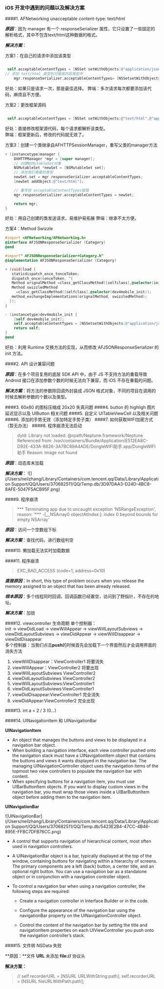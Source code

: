 ### iOS 开发中遇到的问题以及解决方案

####1. AFNetworking unacceptable content-type: text/html

***原因***：因为 manager 有一个 responseSerializer 属性，它只设置了一些固定的解析格式，其中不包含text/html这种数据的格式。 
 
***解决方案***： 
 
方案1：在自己的请求中添加该类型  

```Objective-C

 self.acceptableContentTypes = [NSSet setWithObjects:@"application/json", @"text/json", @"text/javascript", nil];
// 添加 text/html 类型到可接收内容类型中
    mgr.responseSerializer.acceptableContentTypes= [NSSetsetWithObjects:@"text/html", nil];

```
好处：如果只是请求一次，那是最佳选择。
弊端：多次请求每次都要添加该代码，麻烦且不方便。
  
方案2：更改框架源码

```Objective-C

 self.acceptableContentTypes = [NSSet setWithObjects:@"text/html",@"application/json", @"text/json" ,@"text/javascript", nil];

```
好处：直接修改框架源代码，每个请求都解析该类型。  
弊端：框架更新后，修改的代码就无效了。

方案3：创建一个类继承自AFHTTPSessionManager，重写父类的manager方法

```Objective-C
+ (instancetype)manager {
    DXHTTPManager *mgr = [super manager];
    // 创建NSMutableSet对象
    NSMutableSet *newSet = [NSMutableSet set];
    // 添加我们需要的类型 
    newSet.set = mgr.responseSerializer.acceptableContentTypes;
    [newSet addObject:@"text/html"];

    // 重写给 acceptableContentTypes赋值
    mgr.responseSerializer.acceptableContentTypes = newSet;

    return mgr;
}
```
好处：用自己创建的类发送请求，易维护易拓展
弊端：继承不太方便。

方案4：Method Swizzle

```Objective-C
#import <AFNetworking/AFNetworking.h>
@interface AFJSONResponseSerializer (Category)
@end

#import" AFJSONResponseSerializer+Category.h"
@implementation AFJSONResponseSerializer (Category)

+ (void)load {
   staticdispatch_once_tonceToken;
   dispatch_once(&onceToken, ^{
   Method orignalMethod =class_getClassMethod([selfclass],@selector(init));            
   Method swizzledMethod   
     =class_getClassMethod([selfclass],@selector(dev4mobile_init));
   method_exchangeImplementations(orignalMethod, swizzledMethod);
  });
}

- (instancetype)dev4mobile_init {
    [self dev4mobile_init];
    self.acceptableContentTypes = [NSSetsetWithObjects:@"application/json",@"text/json",@"text/javascript",@"text/html",nil];
    return self;
}
@end

```
好处：利用 Runtime 交换方法的实现，从而修改 AFJSONResponseSerializer 的 init 方法。

####2. API 设计兼容问题

***原因***：在多个项目复用的底层 SDK API 中，由于 JS 不支持方法的重载导致 Android 接口在添加参数个数的时候无法向下兼容，而 iOS 不存在重载的问题。

***解决方案***：将方法的参数除回调外封装成 JSON 格式对象，不同的项目在调用的时候去解析参数的个数以及类型。

####3. 60x60 的图标压缩成 20x20 失真问题
####4. button 的 highligh 图片延迟显示以及 UIButton 相关问题
####5. 自定义 UITableViewCell 以及相关问题
####6. 添加的手势无效（添加特定手势子类）
####7. 如何获取WIFI加密方式（暂无办法）
####8. 程序崩溃无法启动

>dyld: Library not loaded: @rpath/Neptune.framework/Neptune
  Referenced from: /var/containers/Bundle/Application/E512EA8C-D92E-433A-8826-3A7BC89A4ADE/DongleWIFI助手.app/DongleWIFI助手
  Reason: image not found
  
***原因***：动态库未加载

***解决方案***：
![](/Users/neilzhang/Library/Containers/com.tencent.qq/Data/Library/Application Support/QQ/Users/370682511/QQ/Temp.db/3D97DAA3-D24D-4BC8-8AFE-5047F5ACB95F.png)

####9. 程序崩溃

>*** Terminating app due to uncaught exception 'NSRangeException', reason: '*** -[__NSArray0 objectAtIndex:]: index 0 beyond bounds for empty NSArray'

***原因***：访问一个空数组下标  

***解决方案***：查找代码，进行数组判空

####10. 懒加载无法实时加载数据

####11. 程序崩溃
>EXC_BAD_ACCESS (code=1, address=0x10)

***直接原因***：In short, this type of problem occurs when you release the memory assigned to an object that has been already released.  

***根本原因***：多个线程同时回调，回调函数已经置空，访问到了野指针，不存在的地址。

***解决方案***：加锁

####12. viewcontroller 生命周期
单个控制器：   
init -> viewDidLoad -> viewWillAppear -> viewWillLayoutSubviews -> viewDidLayoutSubviews -> viewDidAppear -> viewWillDisappear -> viewDidDisappear  
多个控制器：当我们点击**push**的时候首先会加载下一个界面然后才会调用界面的消失方法  
1. viewWillDisappear：ViewController1 将要消失  
2. viewWillAppear：ViewController2 将要出现  
3. viewWillLayoutSubviews ViewController2  
4. viewDidLayoutSubviews ViewController2   
5. viewWillLayoutSubviews:ViewController1  
6. viewDidLayoutSubviews:ViewController1  
7. viewDidDisappear:ViewController1 完全消失  
8. viewDidAppear:ViewController2 完全出现  


####13. int a = 2 / 3 (0...)

####14. UINavigationItem 和 UINavigationBar

**UINavigationItem**  

- An object that manages the buttons and views to be displayed in a navigation bar object. 
- When building a navigation interface, each view controller pushed onto the navigation stack must have a UINavigationItem object that contains the buttons and views it wants displayed in the navigation bar. The managing UINavigationController object uses the navigation items of the topmost two view controllers to populate the navigation bar with content.
- When specifying buttons for a navigation item, you must use UIBarButtonItem objects. If you want to display custom views in the navigation bar, you must wrap those views inside a UIBarButtonItem object before adding them to the navigation item.

**UINavigationBar**

![UINavigationBar](/Users/neilzhang/Library/Containers/com.tencent.qq/Data/Library/Application Support/QQ/Users/370682511/QQ/Temp.db/5423E2B4-47CC-4B46-895E-FFBC7DFB76CC.png)

- A control that supports navigation of hierarchical content, most often used in navigation controllers.
- A UINavigationBar object is a bar, typically displayed at the top of the window, containing buttons for navigating within a hierarchy of screens. The primary components are a left (back) button, a center title, and an optional right button. You can use a navigation bar as a standalone object or in conjunction with a navigation controller object.
- To control a navigation bar when using a navigation controller, the following steps are required:

  - Create a navigation controller in Interface Builder or in the code.

  - Configure the appearance of the navigation bar using the navigationBar property on the UINavigationController object.

  - Control the content of the navigation bar by setting the title and navigationItem properties on each UIViewController you push onto the navigation controller’s stack.


####15. 文件转 NSData 失败

**原因：**文件 **URL** 未添加 **file://** 协议头  

**解决方案：** 

>//    self.recorderURL = [NSURL URLWithString:path];
    self.recorderURL = [NSURL fileURLWithPath:path];